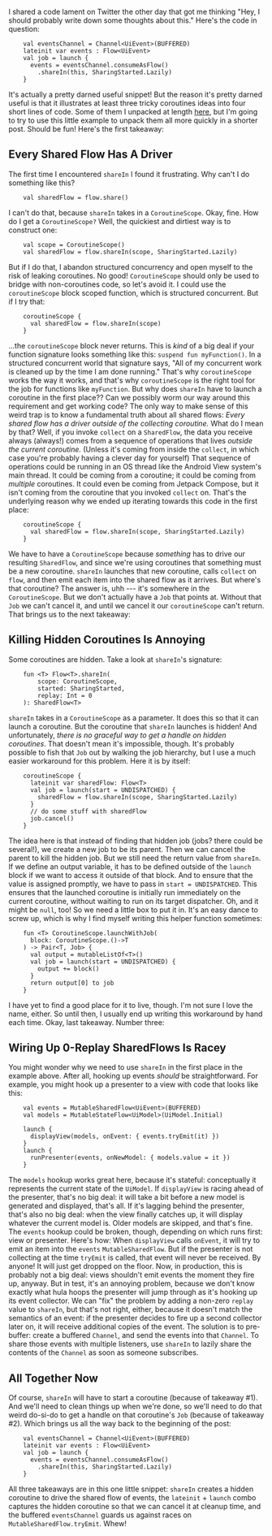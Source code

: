 I shared a code lament on Twitter the other day that got me thinking "Hey, I should probably write down some thoughts about this."
Here's the code in question:

        val eventsChannel = Channel<UiEvent>(BUFFERED)
        lateinit var events : Flow<UiEvent>
        val job = launch { 
          events = eventsChannel.consumeAsFlow()
            .shareIn(this, SharingStarted.Lazily) 
        }

It's actually a pretty darned useful snippet! But the reason it's pretty darned useful is that it illustrates at least three tricky coroutines ideas into four short lines of code. Some of them I unpacked at length [here](https://code.cash.app/rx-to-coroutines-shared-flows), but I'm going to try to use this little example to unpack them all more quickly in a shorter post. Should be fun!
Here's the first takeaway:

## Every Shared Flow Has A Driver

The first time I encountered `shareIn` I found it frustrating. Why can't I do something like this?

        val sharedFlow = flow.share()

I can't do that, because `shareIn` takes in a `CoroutineScope`. Okay, fine. How do I get a `CoroutineScope?`
Well, the quickiest and dirtiest way is to construct one:

        val scope = CoroutineScope()
        val sharedFlow = flow.shareIn(scope, SharingStarted.Lazily)

But if I do that, I abandon structured concurrency and open myself to the risk of leaking coroutines. No good! `CoroutineScope` should only be used to bridge with non-coroutines code, so let's avoid it.
I could use the `coroutineScope` block scoped function, which is structured concurrent. But if I try that:

        coroutineScope {
          val sharedFlow = flow.shareIn(scope)
        }

...the `coroutineScope` block never returns.
This is *kind* of a big deal if your function signature looks something like this: `suspend fun myFunction()`. In a structured concurrent world that signature says, "All of my concurrent work is cleaned up by the time I am done running." That's why `coroutineScope` works the way it works, and that's why `coroutineScope` is the right tool for the job for functions like `myFunction`.
But why does `shareIn` have to launch a coroutine in the first place?? Can we possibly worm our way around this requirement and get working code?
The only way to make sense of this weird trap is to know a fundamental truth about all shared flows:
_Every shared flow has a driver outside of the collecting coroutine._
What do I mean by that? Well, if you invoke `collect` on a `SharedFlow`, the data you receive always (always!) comes from a sequence of operations that lives _outside the current coroutine._ (Unless it's coming from inside the `collect`, in which case you're probably having a clever day for yourself)
That sequence of operations could be running in an OS thread like the Android View system's main thread. It could be coming from a coroutine; it could be coming from _multiple_ coroutines. It could even be coming from Jetpack Compose, but it isn't coming from the coroutine that you invoked `collect` on.
That's the underlying reason why we ended up iterating towards this code in the first place:

        coroutineScope {
          val sharedFlow = flow.shareIn(scope, SharingStarted.Lazily)
        }

We have to have a `CoroutineScope` because _something_ has to drive our resulting `SharedFlow`, and since we're using coroutines that something must be a new coroutine. `shareIn` launches that new coroutine, calls `collect` on `flow`, and then emit each item into the shared flow as it arrives.
But where's that coroutine? The answer is, uhh --- it's somewhere in the `CoroutineScope`. But we don't actually have a `Job` that points at. Without that `Job` we can't cancel it, and until we cancel it our `coroutineScope` can't return.
That brings us to the next takeaway:

## Killing Hidden Coroutines Is Annoying

Some coroutines are hidden. Take a look at `shareIn`'s signature:

        fun <T> Flow<T>.shareIn(
            scope: CoroutineScope, 
            started: SharingStarted, 
            replay: Int = 0
        ): SharedFlow<T>

`shareIn` takes in a `CoroutineScope` as a parameter. It does this so that it can launch a coroutine. But the coroutine that `shareIn` launches is hidden! And unfortunately, _there is no graceful way to get a handle on hidden coroutines_.
That doesn't mean it's impossible, though. It's probably possible to fish that `Job` out by walking the job hierarchy, but I use a much easier workaround for this problem. Here it is by itself:

        coroutineScope {
          lateinit var sharedFlow: Flow<T>
          val job = launch(start = UNDISPATCHED) {
            sharedFlow = flow.shareIn(scope, SharingStarted.Lazily)
          }
          // do some stuff with sharedFlow
          job.cancel()
        }

The idea here is that instead of finding that hidden job (jobs? there could be several!), we create a new job to be its parent. Then we can cancel the parent to kill the hidden job.
But we still need the return value from `shareIn`. If we define an output variable, it has to be defined outside of the `launch` block if we want to access it outside of that block. And to ensure that the value is assigned promptly, we have to pass in `start = UNDISPATCHED`. This ensures that the launched coroutine is initially run immediately on the current coroutine, without waiting to run on its target dispatcher.
Oh, and it might be `null`, too! So we need a little box to put it in.
It's an easy dance to screw up, which is why I find myself writing this helper function sometimes:

        fun <T> CoroutineScope.launchWithJob(
          block: CoroutineScope.()->T
        ) -> Pair<T, Job> {
          val output = mutableListOf<T>()
          val job = launch(start = UNDISPATCHED) {
            output += block()
          }
          return output[0] to job
        }

I have yet to find a good place for it to live, though. I'm not sure I love the name, either. So until then, I usually end up writing this workaround by hand each time.
Okay, last takeaway. Number three:

## Wiring Up 0-Replay SharedFlows Is Racey

You might wonder why we need to use `shareIn` in the first place in the example above. After all, hooking up events _should_ be straightforward. For example, you might hook up a presenter to a view with code that looks like this:

        val events = MutableSharedFlow<UiEvent>(BUFFERED)
        val models = MutableStateFlow<UiModel>(UiModel.Initial)

        launch {
          displayView(models, onEvent: { events.tryEmit(it) })
        }
        launch {
          runPresenter(events, onNewModel: { models.value = it })
        }

The `models` hookup works great here, because it's stateful: conceptually it represents the current state of the `UiModel`. If `displayView` is racing ahead of the presenter, that's no big deal: it will take a bit before a new model is generated and displayed, that's all. If it's lagging behind the presenter, that's also no big deal: when the view finally catches up, it will display whatever the current model is. Older models are skipped, and that's fine.
The `events` hookup could be broken, though, depending on which runs first: view or presenter. Here's how:
When `displayView` calls `onEvent`, it will try to emit an item into the `events` `MutableSharedFlow`. But if the presenter is not collecting at the time `tryEmit` is called, that event will never be received. By anyone! It will just get dropped on the floor.
Now, in production, this is probably not a big deal: views shouldn't emit events the moment they fire up, anyway. But in test, it's an annoying problem, because we don't know exactly what hula hoops the presenter will jump through as it's hooking up its event collector. We can "fix" the problem by adding a non-zero `replay` value to `shareIn`, but that's not right, either, because it doesn't match the semantics of an event: if the presenter decides to fire up a second collector later on, it will receive additional copies of the event.
The solution is to pre-buffer: create a buffered `Channel`, and send the events into that `Channel`. To share those events with multiple listeners, use `shareIn` to lazily share the contents of the `Channel` as soon as someone subscribes.

## All Together Now

Of course, `shareIn` will have to start a coroutine (because of takeaway #1). And we'll need to clean things up when we're done, so we'll need to do that weird do-si-do to get a handle on that coroutine's `Job`  (because of takeaway #2).
Which brings us all the way back to the beginning of the post:

        val eventsChannel = Channel<UiEvent>(BUFFERED)
        lateinit var events : Flow<UiEvent>
        val job = launch { 
          events = eventsChannel.consumeAsFlow()
            .shareIn(this, SharingStarted.Lazily) 
        }

All three takeaways are in this one little snippet: `shareIn` creates a hidden coroutine to drive the shared flow of events, the `lateinit` + `launch` combo captures the hidden coroutine so that we can cancel it at cleanup time, and the buffered `eventsChannel` guards us against races on `MutableSharedFlow.tryEmit`.
Whew!
